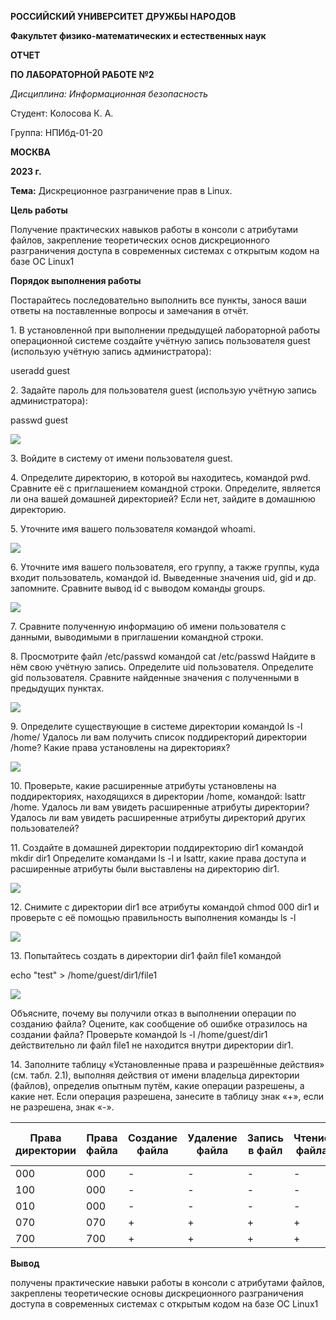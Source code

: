 ﻿
**РОССИЙСКИЙ УНИВЕРСИТЕТ ДРУЖБЫ НАРОДОВ**

**Факультет физико-математических и естественных наук**






**ОТЧЕТ** 

**ПО ЛАБОРАТОРНОЙ РАБОТЕ №2**

*Дисциплина: Информационная безопасность* 





Студент: Колосова К. А. 

Группа: НПИбд-01-20 





**МОСКВА**

**2023 г.**

**Тема:** Дискреционное разграничение прав в Linux. 

**Цель работы** 

Получение практических навыков работы в консоли с атрибутами файлов, закрепление теоретических основ дискреционного разграничения доступа в современных системах с открытым кодом на базе ОС Linux1

**Порядок выполнения работы** 

Постарайтесь последовательно выполнить все пункты, занося ваши ответы на поставленные вопросы и замечания в отчёт. 

1\. В установленной при выполнении предыдущей лабораторной работы операционной системе создайте учётную запись пользователя guest (использую учётную запись администратора): 

useradd guest 

2\. Задайте пароль для пользователя guest (использую учётную запись администратора): 

passwd guest 

![](img_report/Aspose.Words.b3334326-ada5-4ef9-93df-b866407035d4.001.png)

3\. Войдите в систему от имени пользователя guest. 

4\. Определите директорию, в которой вы находитесь, командой pwd. Сравните её с приглашением командной строки. Определите, является ли она вашей домашней директорией? Если нет, зайдите в домашнюю директорию. 

5\. Уточните имя вашего пользователя командой whoami. 

![](img_report/Aspose.Words.b3334326-ada5-4ef9-93df-b866407035d4.002.png)

6\. Уточните имя вашего пользователя, его группу, а также группы, куда входит пользователь, командой id. Выведенные значения uid, gid и др. запомните. Сравните вывод id с выводом команды groups. 

![](img_report/Aspose.Words.b3334326-ada5-4ef9-93df-b866407035d4.003.png)

7\. Сравните полученную информацию об имени пользователя с данными, выводимыми в приглашении командной строки. 

8\. Просмотрите файл /etc/passwd командой cat /etc/passwd Найдите в нём свою учётную запись. Определите uid пользователя. Определите gid пользователя. Сравните найденные значения с полученными в предыдущих пунктах. 

![](img_report/Aspose.Words.b3334326-ada5-4ef9-93df-b866407035d4.004.png)

9\. Определите существующие в системе директории командой ls -l /home/ Удалось ли вам получить список поддиректорий директории /home? Какие права установлены на директориях? 

![](img_report/Aspose.Words.b3334326-ada5-4ef9-93df-b866407035d4.005.png)

10\. Проверьте, какие расширенные атрибуты установлены на поддиректориях, находящихся в директории /home, командой: lsattr /home. Удалось ли вам увидеть расширенные атрибуты директории? Удалось ли вам увидеть расширенные атрибуты директорий других пользователей? 

11\. Создайте в домашней директории поддиректорию dir1 командой mkdir dir1 Определите командами ls -l и lsattr, какие права доступа и расширенные атрибуты были выставлены на директорию dir1. 

![](img_report/Aspose.Words.b3334326-ada5-4ef9-93df-b866407035d4.006.png)

12\. Снимите с директории dir1 все атрибуты командой chmod 000 dir1 и проверьте с её помощью правильность выполнения команды ls -l 

![](img_report/Aspose.Words.b3334326-ada5-4ef9-93df-b866407035d4.007.png)

13\. Попытайтесь создать в директории dir1 файл file1 командой 

echo "test" > /home/guest/dir1/file1 

![](img_report/Aspose.Words.b3334326-ada5-4ef9-93df-b866407035d4.008.png)

Объясните, почему вы получили отказ в выполнении операции по созданию файла? Оцените, как сообщение об ошибке отразилось на создании файла? Проверьте командой ls -l /home/guest/dir1 действительно ли файл file1 не находится внутри директории dir1. 

14\. Заполните таблицу «Установленные права и разрешённые действия» (см. табл. 2.1), выполняя действия от имени владельца директории (файлов), определив опытным путём, какие операции разрешены, а какие нет. Если операция разрешена, занесите в таблицу знак «+», если не разрешена, знак «-».

|Права директории|Права файла|Создание файла |Удаление файла |Запись в файл |Чтение файла|Смена дирек.|Просмотр файлов в директ.|Переи менование|Смен автриб файла|
| - | - | - | - | - | - | - | - | - | - |
|000|000|-|-|-|-|-|-|-|-|
|100|000|-|-|-|-|+|-|-|+|
|010|000|-|-|-|-|+|-|-|+|
|070|070|+|+|+|+|+|+|+|+|
|700|700|+|+|+|+|+|+|+|+|

**Вывод**

получены практические навыки работы в консоли с атрибутами файлов, закреплены теоретические основы дискреционного разграничения доступа в современных системах с открытым кодом на базе ОС Linux1

